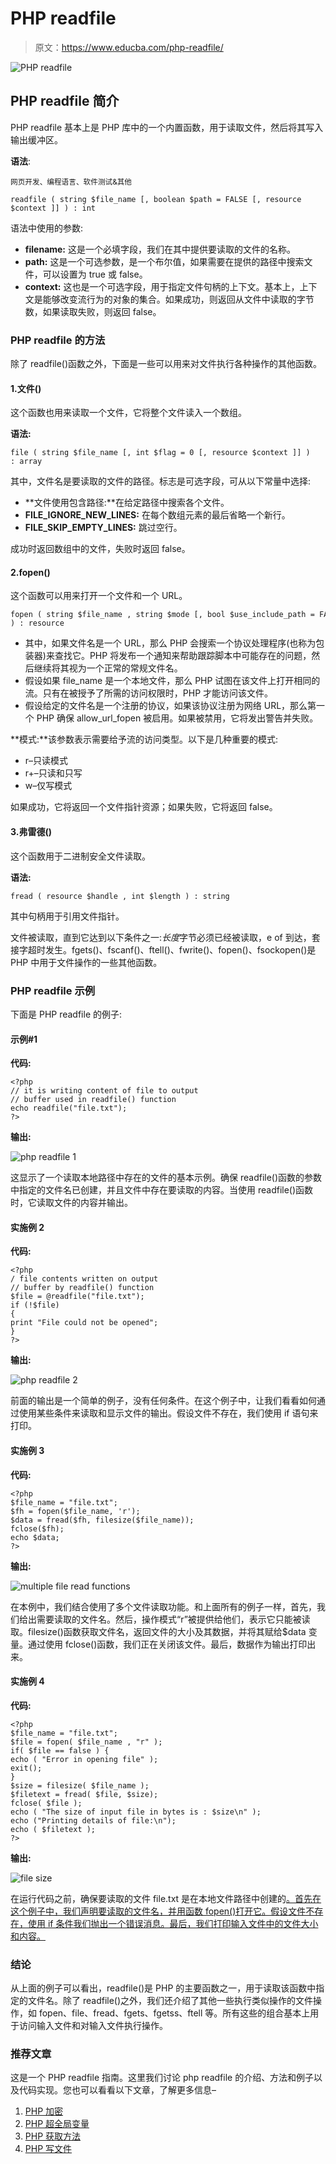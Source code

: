 # PHP readfile

> 原文：<https://www.educba.com/php-readfile/>

![PHP readfile](img/015a01c0f1221214be90f221837127b9.png)



## PHP readfile 简介

PHP readfile 基本上是 PHP 库中的一个内置函数，用于读取文件，然后将其写入输出缓冲区。

**语法**:

<small>网页开发、编程语言、软件测试&其他</small>

```
readfile ( string $file_name [, boolean $path = FALSE [, resource $context ]] ) : int
```

语法中使用的参数:

*   **filename:** 这是一个必填字段，我们在其中提供要读取的文件的名称。
*   **path:** 这是一个可选参数，是一个布尔值，如果需要在提供的路径中搜索文件，可以设置为 true 或 false。
*   **context:** 这也是一个可选字段，用于指定文件句柄的上下文。基本上，上下文是能够改变流行为的对象的集合。如果成功，则返回从文件中读取的字节数，如果读取失败，则返回 false。

### PHP readfile 的方法

除了 readfile()函数之外，下面是一些可以用来对文件执行各种操作的其他函数。

#### 1.文件()

这个函数也用来读取一个文件，它将整个文件读入一个数组。

**语法:**

```
file ( string $file_name [, int $flag = 0 [, resource $context ]] ) : array
```

其中，文件名是要读取的文件的路径。标志是可选字段，可从以下常量中选择:

*   **文件使用包含路径:**在给定路径中搜索各个文件。
*   **FILE_IGNORE_NEW_LINES:** 在每个数组元素的最后省略一个新行。
*   **FILE_SKIP_EMPTY_LINES:** 跳过空行。

成功时返回数组中的文件，失败时返回 false。

#### 2.fopen()

这个函数可以用来打开一个文件和一个 URL。

```
fopen ( string $file_name , string $mode [, bool $use_include_path = FALSE [, resource $context ]] ) : resource
```

*   其中，如果文件名是一个 URL，那么 PHP 会搜索一个协议处理程序(也称为包装器)来查找它。PHP 将发布一个通知来帮助跟踪脚本中可能存在的问题，然后继续将其视为一个正常的常规文件名。
*   假设如果 file_name 是一个本地文件，那么 PHP 试图在该文件上打开相同的流。只有在被授予了所需的访问权限时，PHP 才能访问该文件。
*   假设给定的文件名是一个注册的协议，如果该协议注册为网络 URL，那么第一个 PHP 确保 allow_url_fopen 被启用。如果被禁用，它将发出警告并失败。

**模式:**该参数表示需要给予流的访问类型。以下是几种重要的模式:

*   r–只读模式
*   r+–只读和只写
*   w–仅写模式

如果成功，它将返回一个文件指针资源；如果失败，它将返回 false。

#### 3.弗雷德()

这个函数用于二进制安全文件读取。

**语法:**

```
fread ( resource $handle , int $length ) : string
```

其中句柄用于引用文件指针。

文件被读取，直到它达到以下条件之一:*长度*字节必须已经被读取，e of 到达，套接字超时发生。fgets()、fscanf()、ftell()、fwrite()、fopen()、fsockopen()是 PHP 中用于文件操作的一些其他函数。

### PHP readfile 示例

下面是 PHP readfile 的例子:

#### 示例#1

**代码:**

```
<?php
// it is writing content of file to output
// buffer used in readfile() function
echo readfile("file.txt");
?>
```

**输出:**

![php readfile 1](img/ca9189b83b4e97e12ac473c974d16913.png)



这显示了一个读取本地路径中存在的文件的基本示例。确保 readfile()函数的参数中指定的文件名已创建，并且文件中存在要读取的内容。当使用 readfile()函数时，它读取文件的内容并输出。

#### 实施例 2

**代码:**

```
<?php
/ file contents written on output
// buffer by readfile() function
$file = @readfile("file.txt");
if (!$file)
{
print "File could not be opened";
}
?>
```

**输出:**

![php readfile 2](img/bae619f9d588e27588271a50e8e78fcf.png)



前面的输出是一个简单的例子，没有任何条件。在这个例子中，让我们看看如何通过使用某些条件来读取和显示文件的输出。假设文件不存在，我们使用 if 语句来打印。

#### 实施例 3

**代码:**

```
<?php
$file_name = "file.txt";
$fh = fopen($file_name, 'r');
$data = fread($fh, filesize($file_name));
fclose($fh);
echo $data;
?>
```

**输出:**

![multiple file read functions](img/412b97a35841852582e7616048cf8122.png)



在本例中，我们结合使用了多个文件读取功能。和上面所有的例子一样，首先，我们给出需要读取的文件名。然后，操作模式“r”被提供给他们，表示它只能被读取。filesize()函数获取文件名，返回文件的大小及其数据，并将其赋给$data 变量。通过使用 fclose()函数，我们正在关闭该文件。最后，数据作为输出打印出来。

#### 实施例 4

**代码:**

```
<?php
$file_name = "file.txt";
$file = fopen( $file_name , "r" );
if( $file == false ) {
echo ( "Error in opening file" );
exit();
}
$size = filesize( $file_name );
$filetext = fread( $file, $size);
fclose( $file );
echo ( "The size of input file in bytes is : $size\n" );
echo ("Printing details of file:\n");
echo ( $filetext );
?>
```

**输出:**

![file size](img/4e2c4c2cecf3fa4339ab846354ee466b.png)



在运行代码之前，确保要读取的文件 file.txt 是在本地文件路径中创建的[。首先在这个例子中，我们声明要读取的文件名，并用函数 fopen()打开它。假设文件不存在，使用 if 条件我们抛出一个错误消息。最后，我们打印输入文件中的文件大小和内容。](https://www.educba.com/file-path-in-html/)

### 结论

从上面的例子可以看出，readfile()是 PHP 的主要函数之一，用于读取该函数中指定的文件名。除了 readfile()之外，我们还介绍了其他一些执行类似操作的文件操作，如 fopen、file、fread、fgets、fgetss、ftell 等。所有这些的组合基本上用于访问输入文件和对输入文件执行操作。

### 推荐文章

这是一个 PHP readfile 指南。这里我们讨论 php readfile 的介绍、方法和例子以及代码实现。您也可以看看以下文章，了解更多信息–

1.  [PHP 加密](https://www.educba.com/php-encryption/)
2.  [PHP 超全局变量](https://www.educba.com/php-superglobal-variables/)
3.  [PHP 获取方法](https://www.educba.com/php-get-method/)
4.  [PHP 写文件](https://www.educba.com/php-write-file/)






